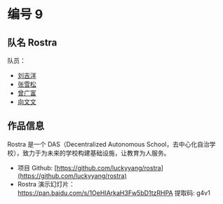 # 编号 9

## 队名 Rostra

队员：

- [刘吉洋](https://github.com/luckyyang)
- [张雪松](https://github.com/zhang6321615)
- [曾广富](https://github.com/zeng3234)
- [向文文](https://github.com/icepy)

## 作品信息

Rostra 是一个 DAS（Decentralized Autonomous School，去中心化自治学校），致力于为未来的学校构建基础设施，让教育为人服务。

- 项目 Github: [https://github.com/luckyyang/rostra](https://github.com/luckyyang/rostra)
- Rostra 演示幻灯片：https://pan.baidu.com/s/1OeHIArkaH3Fw5bD1tzRHPA 提取码: g4v1
